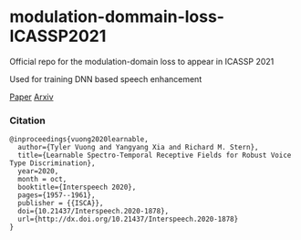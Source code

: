 # modulation-dommain-loss-ICASSP2021

Official repo for the modulation-domain loss to appear in ICASSP 2021

Used for training DNN based speech enhancement

[Paper](https://www.isca-speech.org/archive/Interspeech_2020/pdfs/1878.pdf)
[Arxiv](https://arxiv.org/abs/2010.09151)

### Citation

```
@inproceedings{vuong2020learnable,
  author={Tyler Vuong and Yangyang Xia and Richard M. Stern},
  title={Learnable Spectro-Temporal Receptive Fields for Robust Voice Type Discrimination},
  year=2020,
  month = oct,
  booktitle={Interspeech 2020},
  pages={1957--1961},
  publisher = {{ISCA}},
  doi={10.21437/Interspeech.2020-1878},
  url={http://dx.doi.org/10.21437/Interspeech.2020-1878}
}

```
